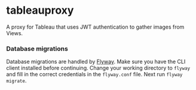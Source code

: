 # tableauproxy

A proxy for Tableau that uses JWT authentication to gather images from Views.


### Database migrations
Database migrations are handled by [Flyway](https://flywaydb.org/). Make sure you have the CLI client installed before continuing.
Change your working directory to `flyway` and fill in the correct credentials in the `flyway.conf` file. Next run `flyway migrate`.